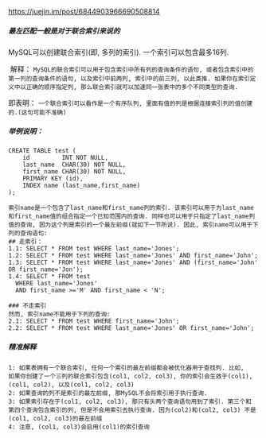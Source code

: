 <https://juejin.im/post/6844903966690508814> 

##### 最左匹配一般是对于联合索引来说的

MySQL可以创建联合索引(即, 多列的索引). 一个索引可以包含最多16列. 

​	解释： `MySQL的联合索引可以用于包含索引中所有列的查询条件的语句, 或者包含索引中的第一列的查询条件的语句, 以及索引中前两列, 索引中的前三列, 以此类推. 如果你在索引定义中以正确的顺序指定列, 那么联合索引就可以加速同一张表中的多个不同类型的查询. `

即表明： `一个联合索引可以看作是一个有序队列, 里面有值的列是根据连接索引列的值创建的.(这句可能不准确) `



##### 举例说明：

```
CREATE TABLE test (
    id         INT NOT NULL,
    last_name  CHAR(30) NOT NULL,
    first_name CHAR(30) NOT NULL,
    PRIMARY KEY (id),
    INDEX name (last_name,first_name)
);

索引name是一个包含了last_name和first_name列的索引. 该索引可以用于为last_name
和first_name值的组合指定一个已知范围内的查询. 同样也可以用于只指定了last_name列值的查询, 因为这个列是索引的一个最左前缀(就如下一节所说). 因此, 索引name可以用于下列的查询语句:
## 走索引：
1.1: SELECT * FROM test WHERE last_name='Jones';
1.2: SELECT * FROM test WHERE last_name='Jones' AND first_name='John';
1.3: SELECT * FROM test WHERE last_name='Jones' AND (first_name='John' OR first_name='Jon');
1.4: SELECT * FROM test
  WHERE last_name='Jones'
  AND first_name >='M' AND first_name < 'N';
  
### 不走索引  
然而, 索引name不能用于下列的查询:
2.1: SELECT * FROM test WHERE first_name='John';
2.2: SELECT * FROM test WHERE last_name='Jones' OR first_name='John';
```

##### 精准解释

```
1: 如果表拥有一个联合索引, 任何一个索引的最左前缀都会被优化器用于查找列. 比如,
如果你创建了一个三列的联合索引包含(col1, col2, col3), 你的索引会生效于(col1),
(col1, col2), 以及(col1, col2, col3)
2: 如果查询的列不是索引的最左前缀, 那MySQL不会将索引用于执行查询.
3: 如果索引存在于(col1, col2, col3), 那只有头两个查询语句用到了索引. 第三个和 第四个查询包含索引的列, 但是不会用索引去执行查询. 因为(col2)和(col2, col3) 不是(col1, col2, col3)的最左前缀
4: 注意, (col1, col3)会启用(col1)的索引查询
```

